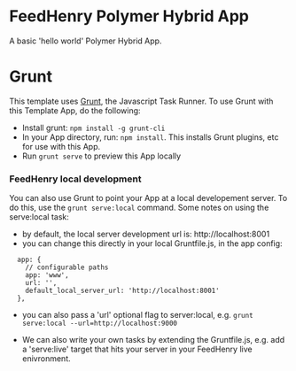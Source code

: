 FeedHenry Polymer Hybrid App
==========================

A basic 'hello world' Polymer Hybrid App.

# Grunt

This template uses [Grunt](http://gruntjs.com/), the Javascript Task Runner. To use Grunt with this Template App, do the following:

* Install grunt: ```npm install -g grunt-cli```
* In your App directory, run: ```npm install```. This installs Grunt plugins, etc for use with this App.
* Run ```grunt serve``` to preview this App locally


### FeedHenry local development

You can also use Grunt to point your App at a local developement server. To do this, use the ```grunt serve:local``` command. Some notes on using the serve:local task:

* by default, the local server development url is: http://localhost:8001
* you can change this directly in your local Gruntfile.js, in the app config:

```
  app: {
    // configurable paths
    app: 'www',
    url: '',
    default_local_server_url: 'http://localhost:8001'
  },
```

* you can also pass a 'url' optional flag to server:local, e.g. ```grunt serve:local --url=http://localhost:9000```

* We can also write your own tasks by extending the Gruntfile.js, e.g. add a 'serve:live' target that hits your server in your FeedHenry live enivronment.
